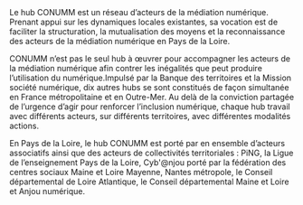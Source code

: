 <Paragraphe en gras>
Le hub CONUMM est un réseau d’acteurs de la médiation numérique. Prenant appui sur les dynamiques locales existantes, sa vocation est de faciliter la structuration, la mutualisation des moyens et la reconnaissance des acteurs de la médiation numérique en Pays de la Loire.
</paragrphe en gras>

CONUMM n’est pas le seul hub à œuvrer pour accompagner les acteurs de la médiation numérique afin contrer les inégalités que peut produire l’utilisation du numérique.Impulsé par la Banque des territoires et la Mission société numérique, dix autres hubs se sont constitués de façon simultanée en France métropolitaine et en Outre-Mer.
Au delà de la conviction partagée de l’urgence d’agir pour renforcer l’inclusion numérique, chaque hub travail avec différents acteurs, sur différents territoires, avec différentes modalités actions.


En Pays de la Loire, le hub CONUMM est porté par en ensemble d’acteurs associatifs ainsi que des acteurs de collectivités territoriales : PiNG, la Ligue de l’enseignement Pays de la Loire, Cyb'@njou porté par la fédération des centres sociaux Maine et Loire Mayenne, Nantes métropole, le Conseil départemental de Loire Atlantique, le Conseil départemental Maine et Loire et Anjou numérique.
